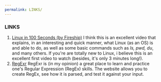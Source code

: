 ```yaml
---
permalink: LINKS/
---
```

### LINKS

1. [Linux in 100 Seconds (by Fireship)](https://www.youtube.com/watch?v=rrB13utjYV4)
I think this is an excellent video that explains, in an interesting and quick manner, what Linux (as an OS) is and able to do, as well as some basic commands such as *ls, pwd, du*, and many others. 
If you're are totally new to Linux, i believe this is an excellent first video to watch (besides, it's only 3 minutes long!).  
2. [RegExr](https://regexr.com/)
RegExr is (in my opinion) a great place to learn and practice one's Regular Expression (RegEx) skills. 
The website allows you to create RegEx, see how it is parsed, and test it against your input. 

